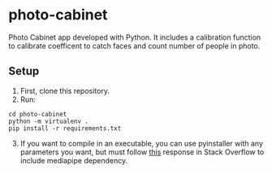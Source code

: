 # photo-cabinet
Photo Cabinet app developed with Python. It includes a calibration function to calibrate coefficent to catch faces and count number of people in photo.

## Setup

1. First, clone this repository.
2. Run:
```
cd photo-cabinet
python -m virtualenv .
pip install -r requirements.txt
```
3. If you want to compile in an executable, you can use pyinstaller with any parameters you want, but must follow [this](https://stackoverflow.com/questions/67887088/issues-compiling-mediapipe-with-pyinstaller-on-macos) response in Stack Overflow to include mediapipe dependency.